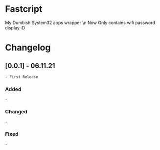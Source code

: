 # Fastcript
My Dumbish System32 apps wrapper \n
Now Only contains wifi password display :D

# Changelog
## [0.0.1] - 06.11.21 
    - First Release

### Added
    - 
### Changed
    - 
### Fixed
    - 
